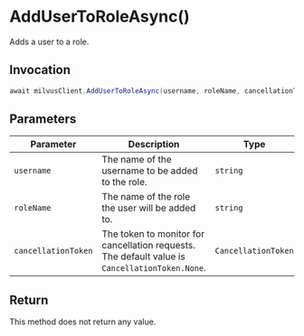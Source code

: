 # AddUserToRoleAsync()

Adds a user to a role.

## Invocation

```c#
await milvusClient.AddUserToRoleAsync(username, roleName, cancellationToken = default);
```

## Parameters

| Parameter           | Description                                                                                                   | Type                            | Required |
| ------------------- | ------------------------------------------------------------------------------------------------------------- | ------------------------------- | -------- |
| `username`          | The name of the username to be added to the role.                                                             | `string`                        | True     |
| `roleName`          | The name of the role the user will be added to.                                                               | `string`                        | True     |
| `cancellationToken` | The token to monitor for cancellation requests. The default value is `CancellationToken.None`.                | `CancellationToken`             | False    |

## Return

This method does not return any value.
